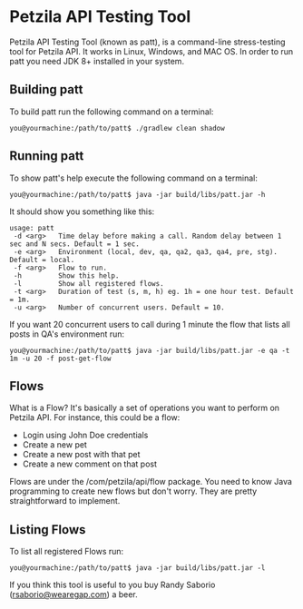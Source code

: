 Petzila API Testing Tool
========================

Petzila API Testing Tool (known as patt), is a command-line stress-testing tool for Petzila API. It works in Linux,
Windows, and MAC OS. In order to run patt you need JDK 8+ installed in your system.

Building patt
-------------
To build patt run the following command on a terminal:

    you@yourmachine:/path/to/patt$ ./gradlew clean shadow

Running patt
------------
To show patt's help execute the following command on a terminal:

    you@yourmachine:/path/to/patt$ java -jar build/libs/patt.jar -h

It should show you something like this:

    usage: patt
     -d <arg>   Time delay before making a call. Random delay between 1 sec and N secs. Default = 1 sec.
     -e <arg>   Environment (local, dev, qa, qa2, qa3, qa4, pre, stg). Default = local.
     -f <arg>   Flow to run.
     -h         Show this help.
     -l         Show all registered flows.
     -t <arg>   Duration of test (s, m, h) eg. 1h = one hour test. Default = 1m.
     -u <arg>   Number of concurrent users. Default = 10.

If you want 20 concurrent users to call during 1 minute the flow that lists all posts in QA's environment run:

    you@yourmachine:/path/to/patt$ java -jar build/libs/patt.jar -e qa -t 1m -u 20 -f post-get-flow

Flows
-----
What is a Flow? It's basically a set of operations you want to perform on Petzila API. For instance, this could be a flow:

  * Login using John Doe credentials
  * Create a new pet
  * Create a new post with that pet
  * Create a new comment on that post

Flows are under the /com/petzila/api/flow package. You need to know Java programming to create new flows but don't worry.
They are pretty straightforward to implement.


Listing Flows
-------------
To list all registered Flows run:

    you@yourmachine:/path/to/patt$ java -jar build/libs/patt.jar -l


If you think this tool is useful to you buy Randy Saborio (rsaborio@wearegap.com) a beer.